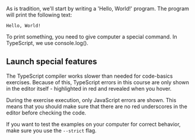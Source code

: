 
As is tradition, we'll start by writing a 'Hello, World!' program. The program will print the following text:

```text
Hello, World!
```

To print something, you need to give computer a special command. In TypeScript, we use console.log().

## Launch special features

The TypeScript compiler works slower than needed for code-basics exercises. Because of this, TypeScript errors in this course are only shown in the editor itself - highlighted in red and revealed when you hover.

During the exercise execution, only JavaScript errors are shown. This means that you should make sure that there are no red underscores in the editor before checking the code.

If you want to test the examples on your computer for correct behavior, make sure you use the `--strict` flag.
